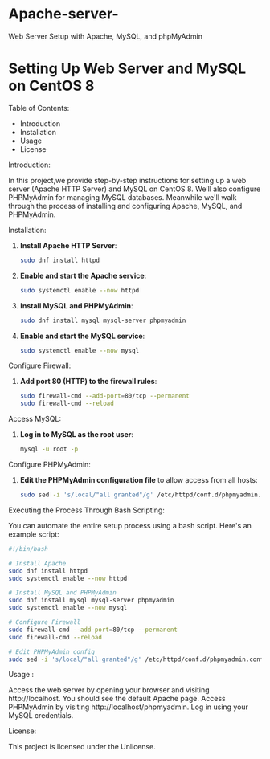# Apache-server-
Web Server Setup with Apache, MySQL, and phpMyAdmin
# Setting Up Web Server and MySQL on CentOS 8

Table of Contents:

- Introduction
- Installation
- Usage
- License

Introduction:

In this project,we provide step-by-step instructions for setting up a web server (Apache HTTP Server) and MySQL on CentOS 8. We’ll also configure PHPMyAdmin for managing MySQL databases. Meanwhile we'll walk through the process of installing and configuring Apache, MySQL, and PHPMyAdmin.

Installation:

1. **Install Apache HTTP Server**:
    ```bash
    sudo dnf install httpd
    ```

2. **Enable and start the Apache service**:
    ```bash
    sudo systemctl enable --now httpd
    ```

3. **Install MySQL and PHPMyAdmin**:
    ```bash
    sudo dnf install mysql mysql-server phpmyadmin
    ```

4. **Enable and start the MySQL service**:
    ```bash
    sudo systemctl enable --now mysql
    ```

Configure Firewall:

1. **Add port 80 (HTTP) to the firewall rules**:
    ```bash
    sudo firewall-cmd --add-port=80/tcp --permanent
    sudo firewall-cmd --reload
    ```

Access MySQL:

1. **Log in to MySQL as the root user**:
    ```bash
    mysql -u root -p
    ```

Configure PHPMyAdmin:

1. **Edit the PHPMyAdmin configuration file** to allow access from all hosts:
    ```bash
    sudo sed -i 's/local/"all granted"/g' /etc/httpd/conf.d/phpmyadmin.conf
    ```

Executing the Process Through Bash Scripting:

You can automate the entire setup process using a bash script. Here's an example script:

```bash
#!/bin/bash

# Install Apache
sudo dnf install httpd
sudo systemctl enable --now httpd

# Install MySQL and PHPMyAdmin
sudo dnf install mysql mysql-server phpmyadmin
sudo systemctl enable --now mysql

# Configure Firewall
sudo firewall-cmd --add-port=80/tcp --permanent
sudo firewall-cmd --reload

# Edit PHPMyAdmin config
sudo sed -i 's/local/"all granted"/g' /etc/httpd/conf.d/phpmyadmin.conf
```
Usage :

Access the web server by opening your browser and visiting http://localhost. You should see the default Apache page.
Access PHPMyAdmin by visiting http://localhost/phpmyadmin. Log in using your MySQL credentials.

License:

This project is licensed under the Unlicense.


